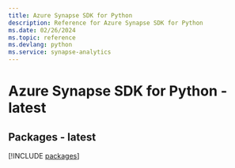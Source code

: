 ```yaml
---
title: Azure Synapse SDK for Python
description: Reference for Azure Synapse SDK for Python
ms.date: 02/26/2024
ms.topic: reference
ms.devlang: python
ms.service: synapse-analytics
---
```

# Azure Synapse SDK for Python - latest
## Packages - latest
[!INCLUDE [packages](synapse-index.md)]